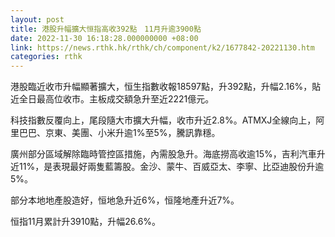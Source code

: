 ```yaml
---
layout: post
title: 港股升幅擴大恒指高收392點　11月升逾3900點
date: 2022-11-30 16:18:28.000000000 +08:00
link: https://news.rthk.hk/rthk/ch/component/k2/1677842-20221130.htm
categories: rthk
---
```


港股臨近收市升幅顯著擴大，恒生指數收報18597點，升392點，升幅2.16%，貼近全日最高位收市。主板成交額急升至近2221億元。

科技指數反覆向上，尾段隨大市擴大升幅，收市升近2.8%。ATMXJ全線向上，阿里巴巴、京東、美團、小米升逾1%至5%，騰訊靠穩。

廣州部分區域解除臨時管控區措施，內需股急升。海底撈高收逾15%，吉利汽車升近11%，是表現最好兩隻藍籌股。金沙、蒙牛、百威亞太、李寧、比亞迪股份升逾5%。

部分本地地產股造好，恒地急升近6%，恒隆地產升近7%。

恒指11月累計升3910點，升幅26.6%。

